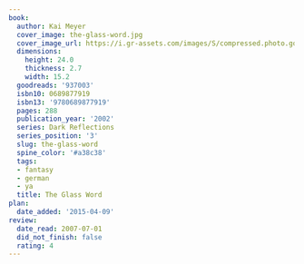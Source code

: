 ```yaml
---
book:
  author: Kai Meyer
  cover_image: the-glass-word.jpg
  cover_image_url: https://i.gr-assets.com/images/S/compressed.photo.goodreads.com/books/1391914742l/937003.jpg
  dimensions:
    height: 24.0
    thickness: 2.7
    width: 15.2
  goodreads: '937003'
  isbn10: 0689877919
  isbn13: '9780689877919'
  pages: 288
  publication_year: '2002'
  series: Dark Reflections
  series_position: '3'
  slug: the-glass-word
  spine_color: '#a38c38'
  tags:
  - fantasy
  - german
  - ya
  title: The Glass Word
plan:
  date_added: '2015-04-09'
review:
  date_read: 2007-07-01
  did_not_finish: false
  rating: 4
---
```

